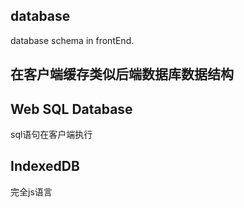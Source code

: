 ## database
database schema in frontEnd.

## 在客户端缓存类似后端数据库数据结构

## Web SQL Database
sql语句在客户端执行

## IndexedDB
完全js语言
